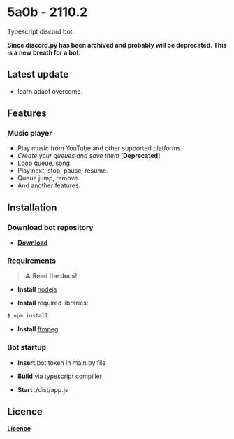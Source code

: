 # 5a0b - 2110.2  <soundrewrite>
 Typescript discord bot.
 
**Since discord.py has been archived and probably will be deprecated. This is a new breath for a bot.** 

## Latest update

- learn adapt overcome.

## Features

### Music player

- Play music from YouTube and other supported platforms
- *Create your queues and save them* [**Deprecated**]
- Loop queue, song.
- Play next, stop, pause, resume.
- Queue jump, remove.
- And another features.
  
## Installation

### Download bot repository

- **[Download](https://github.com/unknowableshade/5a0b-bot/archive/refs/heads/master.zip)**

### Requirements

> :warning: **Read the docs!**

- **Install** [nodejs](https://nodejs.org/en/download/)

- **Install** required libraries:

```bash
$ npm install
```

- **Install** [ffmpeg](https://www.ffmpeg.org/download.html)

### Bot startup

- **Insert** bot token in main.py file
 
- **Build** via typescript compiller

- **Start** ./dist/app.js

## Licence 

**[Licence](https://github.com/unknowableshade/5a0b-bot/blob/master/LICENSE)**
